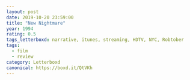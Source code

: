 ```yaml
---
layout: post 
date: 2019-10-20 23:59:00
title: "New Nightmare"
year: 1994
rating: 0.5
tags_letterboxd: narrative, itunes, streaming, HDTV, NYC, Robtober
tags:
  - film
  - review
category: Letterboxd
canonical: https://boxd.it/QtVKh
---
```

